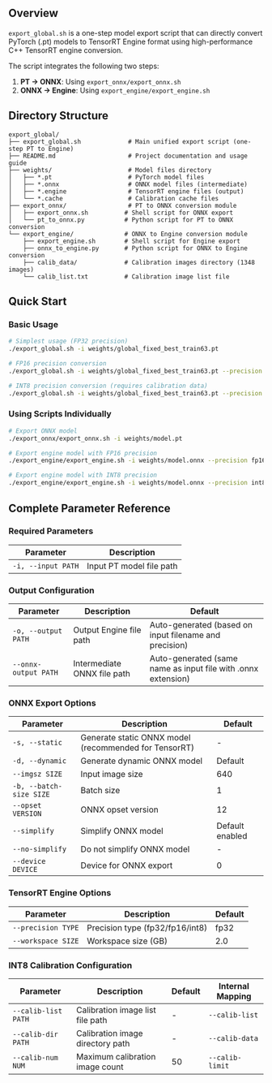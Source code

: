 ## Overview

`export_global.sh` is a one-step model export script that can directly convert PyTorch (.pt) models to TensorRT Engine format using high-performance C++ TensorRT engine conversion.

The script integrates the following two steps:
1. **PT → ONNX**: Using `export_onnx/export_onnx.sh` 
2. **ONNX → Engine**: Using `export_engine/export_engine.sh`

## Directory Structure

```
export_global/
├── export_global.sh             # Main unified export script (one-step PT to Engine)
├── README.md                    # Project documentation and usage guide
├── weights/                     # Model files directory
│   ├── *.pt                     # PyTorch model files
│   ├── *.onnx                   # ONNX model files (intermediate)
│   ├── *.engine                 # TensorRT engine files (output)
│   └── *.cache                  # Calibration cache files
├── export_onnx/                 # PT to ONNX conversion module
│   ├── export_onnx.sh          # Shell script for ONNX export
│   └── pt_to_onnx.py           # Python script for PT to ONNX conversion
└── export_engine/              # ONNX to Engine conversion module
    ├── export_engine.sh        # Shell script for Engine export
    ├── onnx_to_engine.py       # Python script for ONNX to Engine conversion
    ├── calib_data/             # Calibration images directory (1348 images)
    └── calib_list.txt          # Calibration image list file
```


## Quick Start

### Basic Usage

```bash
# Simplest usage (FP32 precision)
./export_global.sh -i weights/global_fixed_best_train63.pt

# FP16 precision conversion
./export_global.sh -i weights/global_fixed_best_train63.pt --precision fp16

# INT8 precision conversion (requires calibration data)
./export_global.sh -i weights/global_fixed_best_train63.pt --precision int8 --calib-dir export_engine/calib_data/ --calib-num 200
```



### Using Scripts Individually

```bash
# Export ONNX model
./export_onnx/export_onnx.sh -i weights/model.pt

# Export engine model with FP16 precision
./export_engine/export_engine.sh -i weights/model.onnx --precision fp16

# Export engine model with INT8 precision
./export_engine/export_engine.sh -i weights/model.onnx --precision int8 --calib-dir export_engine/calib_data/ --calib-num 200

```

## Complete Parameter Reference

### Required Parameters

| Parameter | Description |
|-----------|-------------|
| `-i, --input PATH` | Input PT model file path |

### Output Configuration

| Parameter | Description | Default |
|-----------|-------------|---------|
| `-o, --output PATH` | Output Engine file path | Auto-generated (based on input filename and precision) |
| `--onnx-output PATH` | Intermediate ONNX file path | Auto-generated (same name as input file with .onnx extension) |


### ONNX Export Options

| Parameter | Description | Default |
|-----------|-------------|---------|
| `-s, --static` | Generate static ONNX model (recommended for TensorRT) | - |
| `-d, --dynamic` | Generate dynamic ONNX model | Default |
| `--imgsz SIZE` | Input image size | 640 |
| `-b, --batch-size SIZE` | Batch size | 1 |
| `--opset VERSION` | ONNX opset version | 12 |
| `--simplify` | Simplify ONNX model | Default enabled |
| `--no-simplify` | Do not simplify ONNX model | - |
| `--device DEVICE` | Device for ONNX export | 0 |

### TensorRT Engine Options

| Parameter | Description | Default |
|-----------|-------------|---------|
| `--precision TYPE` | Precision type (fp32/fp16/int8) | fp32 |
| `--workspace SIZE` | Workspace size (GB) | 2.0 |

### INT8 Calibration Configuration

| Parameter | Description | Default | Internal Mapping |
|-----------|-------------|---------|------------------|
| `--calib-list PATH` | Calibration image list file path | - | `--calib-list` |
| `--calib-dir PATH` | Calibration image directory path | - | `--calib-data` |
| `--calib-num NUM` | Maximum calibration image count | 50 | `--calib-limit` |
